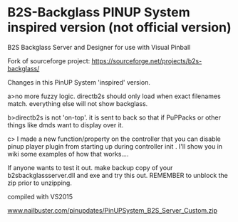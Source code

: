 # B2S-Backglass PINUP System inspired version (not official version)
B2S Backglass Server and Designer for use with Visual Pinball


Fork of sourceforge project:  https://sourceforge.net/projects/b2s-backglass/

Changes in this PinUP System 'inspired' version.

a>no more fuzzy logic. directb2s should only load when exact filenames match. everything else will not show backglass.

b>directb2s is not 'on-top'. it is sent to back so that if PuPPacks or other things like dmds want to display over it.

c> I made a new function/property on the controller that you can disable pinup player plugin from starting up during controller init . I'll show you in wiki some examples of how that works....

If anyone wants to test it out. make backup copy of your b2sbackglassserver.dll and exe and try this out. REMEMBER to unblock the zip prior to unzipping.

compiled with VS2015

www.nailbuster.com/pinupdates/PinUPSystem_B2S_Server_Custom.zip
